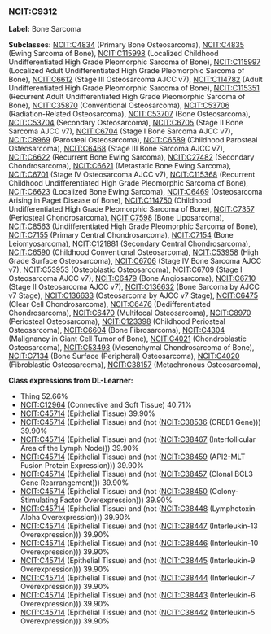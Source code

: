 
### [NCIT:C9312](http://purl.obolibrary.org/obo/NCIT_C9312)
**Label:** Bone Sarcoma

**Subclasses:** [NCIT:C4834](http://purl.obolibrary.org/obo/NCIT_C4834) (Primary Bone Osteosarcoma), [NCIT:C4835](http://purl.obolibrary.org/obo/NCIT_C4835) (Ewing Sarcoma of Bone), [NCIT:C115998](http://purl.obolibrary.org/obo/NCIT_C115998) (Localized Childhood Undifferentiated High Grade Pleomorphic Sarcoma of Bone), [NCIT:C115997](http://purl.obolibrary.org/obo/NCIT_C115997) (Localized Adult Undifferentiated High Grade Pleomorphic Sarcoma of Bone), [NCIT:C6612](http://purl.obolibrary.org/obo/NCIT_C6612) (Stage III Osteosarcoma  AJCC v7), [NCIT:C114782](http://purl.obolibrary.org/obo/NCIT_C114782) (Adult Undifferentiated High Grade Pleomorphic Sarcoma of Bone), [NCIT:C115351](http://purl.obolibrary.org/obo/NCIT_C115351) (Recurrent Adult Undifferentiated High Grade Pleomorphic Sarcoma of Bone), [NCIT:C35870](http://purl.obolibrary.org/obo/NCIT_C35870) (Conventional Osteosarcoma), [NCIT:C53706](http://purl.obolibrary.org/obo/NCIT_C53706) (Radiation-Related Osteosarcoma), [NCIT:C53707](http://purl.obolibrary.org/obo/NCIT_C53707) (Bone Osteosarcoma), [NCIT:C53704](http://purl.obolibrary.org/obo/NCIT_C53704) (Secondary Osteosarcoma), [NCIT:C6705](http://purl.obolibrary.org/obo/NCIT_C6705) (Stage II Bone Sarcoma  AJCC v7), [NCIT:C6704](http://purl.obolibrary.org/obo/NCIT_C6704) (Stage I Bone Sarcoma  AJCC v7), [NCIT:C8969](http://purl.obolibrary.org/obo/NCIT_C8969) (Parosteal Osteosarcoma), [NCIT:C6589](http://purl.obolibrary.org/obo/NCIT_C6589) (Childhood Parosteal Osteosarcoma), [NCIT:C6468](http://purl.obolibrary.org/obo/NCIT_C6468) (Stage III Bone Sarcoma  AJCC v7), [NCIT:C6622](http://purl.obolibrary.org/obo/NCIT_C6622) (Recurrent Bone Ewing Sarcoma), [NCIT:C27482](http://purl.obolibrary.org/obo/NCIT_C27482) (Secondary Chondrosarcoma), [NCIT:C6621](http://purl.obolibrary.org/obo/NCIT_C6621) (Metastatic Bone Ewing Sarcoma), [NCIT:C6701](http://purl.obolibrary.org/obo/NCIT_C6701) (Stage IV Osteosarcoma  AJCC v7), [NCIT:C115368](http://purl.obolibrary.org/obo/NCIT_C115368) (Recurrent Childhood Undifferentiated High Grade Pleomorphic Sarcoma of Bone), [NCIT:C6623](http://purl.obolibrary.org/obo/NCIT_C6623) (Localized Bone Ewing Sarcoma), [NCIT:C6469](http://purl.obolibrary.org/obo/NCIT_C6469) (Osteosarcoma Arising in Paget Disease of Bone), [NCIT:C114750](http://purl.obolibrary.org/obo/NCIT_C114750) (Childhood Undifferentiated High Grade Pleomorphic Sarcoma of Bone), [NCIT:C7357](http://purl.obolibrary.org/obo/NCIT_C7357) (Periosteal Chondrosarcoma), [NCIT:C7598](http://purl.obolibrary.org/obo/NCIT_C7598) (Bone Liposarcoma), [NCIT:C8563](http://purl.obolibrary.org/obo/NCIT_C8563) (Undifferentiated High Grade Pleomorphic Sarcoma of Bone), [NCIT:C7155](http://purl.obolibrary.org/obo/NCIT_C7155) (Primary Central Chondrosarcoma), [NCIT:C7154](http://purl.obolibrary.org/obo/NCIT_C7154) (Bone Leiomyosarcoma), [NCIT:C121881](http://purl.obolibrary.org/obo/NCIT_C121881) (Secondary Central Chondrosarcoma), [NCIT:C6590](http://purl.obolibrary.org/obo/NCIT_C6590) (Childhood Conventional Osteosarcoma), [NCIT:C53958](http://purl.obolibrary.org/obo/NCIT_C53958) (High Grade Surface Osteosarcoma), [NCIT:C6706](http://purl.obolibrary.org/obo/NCIT_C6706) (Stage IV Bone Sarcoma  AJCC v7), [NCIT:C53953](http://purl.obolibrary.org/obo/NCIT_C53953) (Osteoblastic Osteosarcoma), [NCIT:C6709](http://purl.obolibrary.org/obo/NCIT_C6709) (Stage I Osteosarcoma  AJCC v7), [NCIT:C6479](http://purl.obolibrary.org/obo/NCIT_C6479) (Bone Angiosarcoma), [NCIT:C6710](http://purl.obolibrary.org/obo/NCIT_C6710) (Stage II Osteosarcoma  AJCC v7), [NCIT:C136632](http://purl.obolibrary.org/obo/NCIT_C136632) (Bone Sarcoma by AJCC v7 Stage), [NCIT:C136633](http://purl.obolibrary.org/obo/NCIT_C136633) (Osteosarcoma by AJCC v7 Stage), [NCIT:C6475](http://purl.obolibrary.org/obo/NCIT_C6475) (Clear Cell Chondrosarcoma), [NCIT:C6476](http://purl.obolibrary.org/obo/NCIT_C6476) (Dedifferentiated Chondrosarcoma), [NCIT:C6470](http://purl.obolibrary.org/obo/NCIT_C6470) (Multifocal Osteosarcoma), [NCIT:C8970](http://purl.obolibrary.org/obo/NCIT_C8970) (Periosteal Osteosarcoma), [NCIT:C123398](http://purl.obolibrary.org/obo/NCIT_C123398) (Childhood Periosteal Osteosarcoma), [NCIT:C6604](http://purl.obolibrary.org/obo/NCIT_C6604) (Bone Fibrosarcoma), [NCIT:C4304](http://purl.obolibrary.org/obo/NCIT_C4304) (Malignancy in Giant Cell Tumor of Bone), [NCIT:C4021](http://purl.obolibrary.org/obo/NCIT_C4021) (Chondroblastic Osteosarcoma), [NCIT:C53493](http://purl.obolibrary.org/obo/NCIT_C53493) (Mesenchymal Chondrosarcoma of Bone), [NCIT:C7134](http://purl.obolibrary.org/obo/NCIT_C7134) (Bone Surface (Peripheral) Osteosarcoma), [NCIT:C4020](http://purl.obolibrary.org/obo/NCIT_C4020) (Fibroblastic Osteosarcoma), [NCIT:C38157](http://purl.obolibrary.org/obo/NCIT_C38157) (Metachronous Osteosarcoma), 

**Class expressions from DL-Learner:**

- Thing 52.66%
- [NCIT:C12964](http://purl.obolibrary.org/obo/NCIT_C12964) (Connective and Soft Tissue) 40.71%
- [NCIT:C45714](http://purl.obolibrary.org/obo/NCIT_C45714) (Epithelial Tissue) 39.90%
- [NCIT:C45714](http://purl.obolibrary.org/obo/NCIT_C45714) (Epithelial Tissue) and (not ([NCIT:C38536](http://purl.obolibrary.org/obo/NCIT_C38536) (CREB1 Gene))) 39.90%
- [NCIT:C45714](http://purl.obolibrary.org/obo/NCIT_C45714) (Epithelial Tissue) and (not ([NCIT:C38467](http://purl.obolibrary.org/obo/NCIT_C38467) (Interfollicular Area of the Lymph Node))) 39.90%
- [NCIT:C45714](http://purl.obolibrary.org/obo/NCIT_C45714) (Epithelial Tissue) and (not ([NCIT:C38459](http://purl.obolibrary.org/obo/NCIT_C38459) (API2-MLT Fusion Protein Expression))) 39.90%
- [NCIT:C45714](http://purl.obolibrary.org/obo/NCIT_C45714) (Epithelial Tissue) and (not ([NCIT:C38457](http://purl.obolibrary.org/obo/NCIT_C38457) (Clonal BCL3 Gene Rearrangement))) 39.90%
- [NCIT:C45714](http://purl.obolibrary.org/obo/NCIT_C45714) (Epithelial Tissue) and (not ([NCIT:C38450](http://purl.obolibrary.org/obo/NCIT_C38450) (Colony-Stimulating Factor Overexpression))) 39.90%
- [NCIT:C45714](http://purl.obolibrary.org/obo/NCIT_C45714) (Epithelial Tissue) and (not ([NCIT:C38448](http://purl.obolibrary.org/obo/NCIT_C38448) (Lymphotoxin-Alpha Overexpression))) 39.90%
- [NCIT:C45714](http://purl.obolibrary.org/obo/NCIT_C45714) (Epithelial Tissue) and (not ([NCIT:C38447](http://purl.obolibrary.org/obo/NCIT_C38447) (Interleukin-13 Overexpression))) 39.90%
- [NCIT:C45714](http://purl.obolibrary.org/obo/NCIT_C45714) (Epithelial Tissue) and (not ([NCIT:C38446](http://purl.obolibrary.org/obo/NCIT_C38446) (Interleukin-10 Overexpression))) 39.90%
- [NCIT:C45714](http://purl.obolibrary.org/obo/NCIT_C45714) (Epithelial Tissue) and (not ([NCIT:C38445](http://purl.obolibrary.org/obo/NCIT_C38445) (Interleukin-9 Overexpression))) 39.90%
- [NCIT:C45714](http://purl.obolibrary.org/obo/NCIT_C45714) (Epithelial Tissue) and (not ([NCIT:C38444](http://purl.obolibrary.org/obo/NCIT_C38444) (Interleukin-7 Overexpression))) 39.90%
- [NCIT:C45714](http://purl.obolibrary.org/obo/NCIT_C45714) (Epithelial Tissue) and (not ([NCIT:C38443](http://purl.obolibrary.org/obo/NCIT_C38443) (Interleukin-6 Overexpression))) 39.90%
- [NCIT:C45714](http://purl.obolibrary.org/obo/NCIT_C45714) (Epithelial Tissue) and (not ([NCIT:C38442](http://purl.obolibrary.org/obo/NCIT_C38442) (Interleukin-5 Overexpression))) 39.90%


